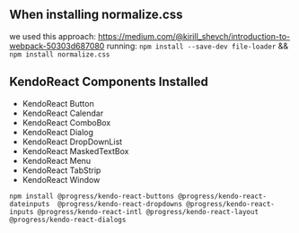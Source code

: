 ## When installing normalize.css

we used this approach: https://medium.com/@kirill_shevch/introduction-to-webpack-50303d687080
running:  `npm install --save-dev file-loader` && `npm install normalize.css`

## KendoReact Components Installed

- KendoReact Button
- KendoReact Calendar
- KendoReact ComboBox
- KendoReact Dialog
- KendoReact DropDownList
- KendoReact MaskedTextBox
- KendoReact Menu
- KendoReact TabStrip
- KendoReact Window

```
npm install @progress/kendo-react-buttons @progress/kendo-react-dateinputs  @progress/kendo-react-dropdowns @progress/kendo-react-inputs @progress/kendo-react-intl @progress/kendo-react-layout @progress/kendo-react-dialogs
```